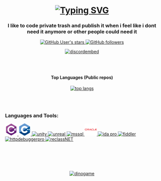 <h1> </h1>
<h1 align="center">
  <a href="#" target="_blank">
    <img src="https://readme-typing-svg.herokuapp.com?font=DotGothic16&amp;size=30&amp;color=B3B3B3&amp;center=true&amp;vCenter=true&amp;width=435&amp;lines=%E3%80%A9+Hi%2C+im+Saya+%E3%80%A9;%E3%80%A9+Your+Opinion%3F+%E3%80%A9;%E3%80%A9+I+dont+care.+%E3%80%A9" alt="Typing SVG">
  </a>
</h1>
<h3 align="center">I like to code private trash and publish it when i feel like i dont need it anymore or other people could need it</h3>
<p align="center">
  <a href="#" target="_blank">
    <img alt="GitHub User's stars" src="https://img.shields.io/github/stars/saya-de?color=purple&amp;label=total stars&amp;style=flat">
    <img alt="GitHub followers" src="https://img.shields.io/github/followers/saya-de?color=purple&amp;style=flat">
  </a>
</p>
<p align="center">
  <a href="https://discord.com/users/383667383547723777" target="_blank">
    <img src="https://discord.c99.nl/widget/theme-4/383667383547723777.png" alt="discordembed">
  </a>
</p>
<br>
<br>
<h4 align="center"> Top Languages (Public repos)</h4>
<p align="center">
  <a href="#" target="_blank">
    <img src="https://github-readme-stats.vercel.app/api/top-langs/?username=saya-de&layout=compact&bg_color=C5C5C5" alt="top langs">
  </a>
</p>
<br>
<br>
<h3 align="left">Languages and Tools:</h3>
<p align="left">
  <a href="https://www.w3schools.com/cs/" target="_blank" rel="noreferrer">
    <img src="https://raw.githubusercontent.com/devicons/devicon/master/icons/csharp/csharp-original.svg" alt="csharp" width="40" height="40">
  </a>
  <a href="https://www.w3schools.com/cpp/" target="_blank" rel="noreferrer">
    <img src="https://raw.githubusercontent.com/devicons/devicon/master/icons/cplusplus/cplusplus-original.svg" alt="cplusplus" width="40" height="40">
  </a>
  <a href="https://unity.com/" target="_blank" rel="noreferrer">
    <img src="https://www.vectorlogo.zone/logos/unity3d/unity3d-icon.svg" alt="unity" width="40" height="40">
  </a>
  <a href="https://unrealengine.com/" target="_blank" rel="noreferrer">
    <img src="https://raw.githubusercontent.com/kenangundogan/fontisto/036b7eca71aab1bef8e6a0518f7329f13ed62f6b/icons/svg/brand/unreal-engine.svg" alt="unreal" width="40" height="40">
  </a>
  <a href="https://www.microsoft.com/en-us/sql-server" target="_blank" rel="noreferrer">
    <img src="https://silk.us/wp-content/uploads/2021/03/sql-server-logo-white.png" alt="mssql" width="45" height="40">
  </a>
  <a href="https://www.oracle.com/" target="_blank" rel="noreferrer">
    <img src="https://raw.githubusercontent.com/devicons/devicon/master/icons/oracle/oracle-original.svg" alt="oracle" width="40" height="40">
  </a>
  <a href="https://hex-rays.com/ida-pro/" target="_blank" rel="noreferrer">
    <img src="https://i.imgur.com/A9f0NCz.png" alt="ida pro" width="35" height="40">
  </a>
  <a href="https://www.telerik.com/fiddler" target="_blank" rel="noreferrer">
    <img src="https://img.netzwelt.de/picture/original/2020/10/fiddler-logo-287683.png" alt="fiddler" width="40" height="40">
  </a>
  <a href="https://www.httpdebugger.com" target="_blank" rel="noreferrer">
    <img src="https://i.imgur.com/3uhRfUg.png" alt="httpdebuggerpro" width="40" height="40">
  </a>
  <a href="https://github.com/ReClassNET/ReClass.NET" target="_blank" rel="noreferrer">
    <img src="https://avatars.githubusercontent.com/u/36203059?s=280&amp;v=4" alt="reclassNET" width="40" height="40">
  </a>
</p>
<br>
<br>
<br>
<br>
<p align="center">
  <a href="#" target="_blank">
    <img src="https://i.imgur.com/HyJbPgj.gif" alt="dinogame">
  </a>
</p>

